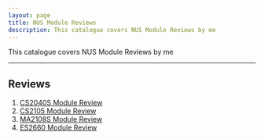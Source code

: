 ```yaml
---
layout: page
title: NUS Module Reviews
description: This catalogue covers NUS Module Reviews by me
---
```


This catalogue covers NUS Module Reviews by me

---

## Reviews
  1. [CS2040S Module Review](cs2040s) 
  1. [CS2105 Module Review](cs2105) 
  1. [MA2108S Module Review](ma2108s) 
  1. [ES2660 Module Review](es2660) 
